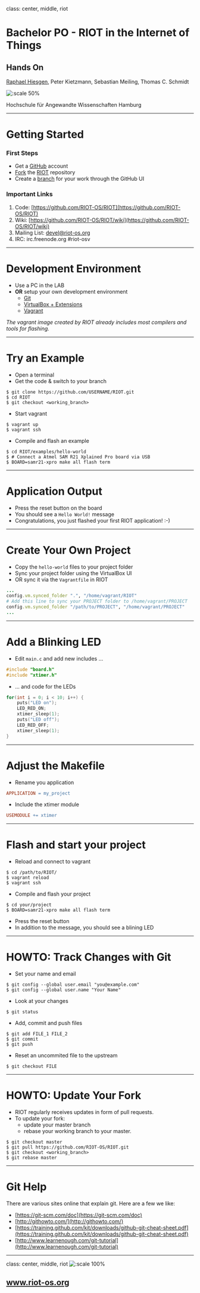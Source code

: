 class: center, middle, riot

# Bachelor PO - RIOT in the Internet of Things

## Hands On

[Raphael Hiesgen](mailto:raphael.hiesgen@haw-hamburg.de), Peter Kietzmann, Sebastian Meiling, Thomas C. Schmidt

![:scale 50%](img/riot.png)

Hochschule für Angewandte Wissenschaften Hamburg

---

# Getting Started

### First Steps

* Get a [GitHub](https://github.com) account
* [Fork](https://help.github.com/articles/fork-a-repo/) the [RIOT](https://github.com/riot-os/riot) repository
* Create a [branch](https://help.github.com/articles/creating-and-deleting-branches-within-your-repository/) for your work through the GitHub UI

### Important Links

1. Code: [https://github.com/RIOT-OS/RIOT](https://github.com/RIOT-OS/RIOT)
2. Wiki: [https://github.com/RIOT-OS/RIOT/wiki](https://github.com/RIOT-OS/RIOT/wiki)
3. Mailing List: devel@riot-os.org
4. IRC: irc.freenode.org #riot-osv
---

# Development Environment

* Use a PC in the LAB
* **OR** setup your own development environment
  * [Git](https://git-scm.com/downloads)
  * [VirtualBox + Extensions](https://www.virtualbox.org)
  * [Vagrant](https://www.vagrantup.com)

*The vagrant image created by RIOT already includes most compilers and tools for flashing.*

---

# Try an Example

* Open a terminal
* Get the code & switch to your branch

```Shell
$ git clone https://github.com/USERNAME/RIOT.git
$ cd RIOT
$ git checkout <working_branch>
```

* Start vagrant

```Shell
$ vagrant up
$ vagrant ssh
```

* Compile and flash an example

```Shell
$ cd RIOT/examples/hello-world
$ # Connect a Atmel SAM R21 Xplained Pro board via USB
$ BOARD=samr21-xpro make all flash term
```

---

# Application Output

* Press the reset button on the board
* You should see a `Hello World!` message
* Congratulations, you just flashed your first RIOT application! :-)

---

# Create Your Own Project

* Copy the `hello-world` files to your project folder
* Sync your project folder using the VirtualBox UI
* OR sync it via the `Vagrantfile` in RIOT

```Ruby
...
config.vm.synced_folder ".", "/home/vagrant/RIOT"
# Add this line to sync your PROJECT folder to /home/vagrant/PROJECT
config.vm.synced_folder "/path/to/PROJECT", "/home/vagrant/PROJECT"
...
```

---

# Add a Blinking LED

* Edit `main.c` and add new includes ...

```C
#include "board.h"
#include "xtimer.h"
```

* ... and code for the LEDs

```C
for(int i = 0; i < 10; i++) {
    puts("LED on");
    LED_RED_ON;
    xtimer_sleep(1);
    puts("LED off");
    LED_RED_OFF;
    xtimer_sleep(1);
}
```

---

# Adjust the Makefile

* Rename you application

```Makefile
APPLICATION = my_project
```

* Include the xtimer module

```Makefile
USEMODULE += xtimer
```

---

# Flash and start your project

* Reload and connect to vagrant

```Shell
$ cd /path/to/RIOT/
$ vagrant reload
$ vagrant ssh
```

* Compile and flash your project

```Shell
$ cd your/project
$ BOARD=samr21-xpro make all flash term
```

* Press the reset button
* In addition to the message, you should see a blining LED

---

# HOWTO: Track Changes with Git

* Set your name and email

```Shell
$ git config --global user.email "you@example.com"
$ git config --global user.name "Your Name"
```

* Look at your changes

```Shell
$ git status
```

* Add, commit and push files

```Shell
$ git add FILE_1 FILE_2
$ git commit
$ git push
```

* Reset an uncommited file to the upstream

```Shell
$ git checkout FILE
```

---

# HOWTO: Update Your Fork

* RIOT regularly receives updates in form of pull requests.
* To update your fork:
  * update your master branch
  * rebase your working branch to your master.

```Shell
$ git checkout master
$ git pull https://github.com/RIOT-OS/RIOT.git
$ git checkout <working_branch>
$ git rebase master
```

---

# Git Help

There are various sites online that explain git. Here are a few we like:

* [https://git-scm.com/doc](https://git-scm.com/doc)
* [http://githowto.com/](http://githowto.com/)
* [https://training.github.com/kit/downloads/github-git-cheat-sheet.pdf](https://training.github.com/kit/downloads/github-git-cheat-sheet.pdf)
* [http://www.learnenough.com/git-tutorial](http://www.learnenough.com/git-tutorial)

---

class: center, middle, riot
![:scale 100%](img/riot.png)
## www.riot-os.org
